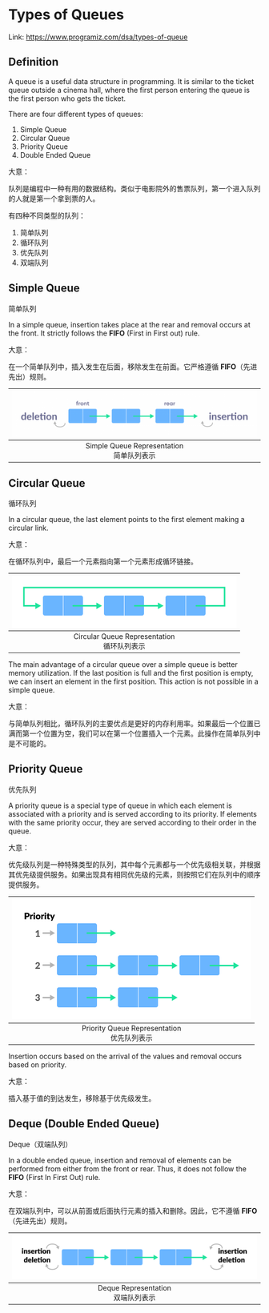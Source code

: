 # Types of Queues



Link: https://www.programiz.com/dsa/types-of-queue





## Definition

A queue is a useful data structure in programming. It is similar to the ticket queue outside a cinema hall, where the first person entering the queue is the first person who gets the ticket.

There are four different types of queues:

1.  Simple Queue
2.  Circular Queue
3.  Priority Queue
4.  Double Ended Queue

大意：

队列是编程中一种有用的数据结构。类似于电影院外的售票队列，第一个进入队列的人就是第一个拿到票的人。

有四种不同类型的队列：

1.  简单队列
2.  循环队列
3.  优先队列
4.  双端队列





## Simple Queue

简单队列



In a simple queue, insertion takes place at the rear and removal occurs at the front. It strictly follows the **FIFO** (First in First out) rule.

大意：

在一个简单队列中，插入发生在后面，移除发生在前面。它严格遵循 **FIFO**（先进先出）规则。

| <img src="1.Types of Queues.assets/simple-queue_0.png" alt="Simple queue " style="zoom:50%;" /> |
| :----------------------------------------------------------: |
|        Simple Queue Representation<br />简单队列表示         |





## Circular Queue

循环队列



In a circular queue, the last element points to the first element making a circular link.

大意：

在循环队列中，最后一个元素指向第一个元素形成循环链接。

| <img src="1.Types of Queues.assets/circular-queue.png" alt="Circular queue " style="zoom:50%;" /> |
| :----------------------------------------------------------: |
|       Circular Queue Representation<br />循环队列表示        |

The main advantage of a circular queue over a simple queue is better memory utilization. If the last position is full and the first position is empty, we can insert an element in the first position. This action is not possible in a simple queue.

大意：

与简单队列相比，循环队列的主要优点是更好的内存利用率。如果最后一个位置已满而第一个位置为空，我们可以在第一个位置插入一个元素。此操作在简单队列中是不可能的。





## Priority Queue

优先队列



A priority queue is a special type of queue in which each element is associated with a priority and is served according to its priority. If elements with the same priority occur, they are served according to their order in the queue.

大意：

优先级队列是一种特殊类型的队列，其中每个元素都与一个优先级相关联，并根据其优先级提供服务。如果出现具有相同优先级的元素，则按照它们在队列中的顺序提供服务。

| <img src="1.Types of Queues.assets/priority-queue.png" alt="Priority queue" style="zoom:50%;" /> |
| :----------------------------------------------------------: |
|       Priority Queue Representation<br />优先队列表示        |

Insertion occurs based on the arrival of the values and removal occurs based on priority.

大意：

插入基于值的到达发生，移除基于优先级发生。





## Deque (Double Ended Queue)

Deque（双端队列）



In a double ended queue, insertion and removal of elements can be performed from either from the front or rear. Thus, it does not follow the **FIFO** (First In First Out) rule.

大意：

在双端队列中，可以从前面或后面执行元素的插入和删除。因此，它不遵循 **FIFO**（先进先出）规则。

| <img src="1.Types of Queues.assets/double-ended-queue.png" alt="Double ended queue" style="zoom:50%;" /> |
| :----------------------------------------------------------: |
|            Deque Representation<br />双端队列表示            |

